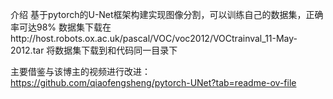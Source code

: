 介绍
基于pytorch的U-Net框架构建实现图像分割，可以训练自己的数据集，正确率可达98%
数据集下载在http://host.robots.ox.ac.uk/pascal/VOC/voc2012/VOCtrainval_11-May-2012.tar
将数据集下载到和代码同一目录下


主要借鉴与该博主的视频进行改进：https://github.com/qiaofengsheng/pytorch-UNet?tab=readme-ov-file
